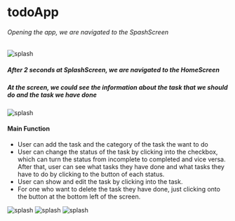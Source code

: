 # todoApp

###### Opening the app, we are navigated to the SpashScreen

![splash](https://github.com/KienHaVan/todoapp/blob/master/src/assets/ImageMarkdown/splash.png)

##### After 2 seconds at SplashScreen, we are navigated to the HomeScreen

##### At the screen, we could see the information about the task that we should do and the task we have done

![splash](https://github.com/KienHaVan/todoapp/blob/master/src/assets/ImageMarkdown/home.png)

#### Main Function

- User can add the task and the category of the task the want to do
- User can change the status of the task by clicking into the checkbox, which can turn the status from incomplete to completed and vice versa. After that, user can see what tasks they have done and what tasks they have to do by clicking to the button of each status.
- User can show and edit the task by clicking into the task.
- For one who want to delete the task they have done, just clicking onto the button at the bottom left of the screen.

![splash](https://github.com/KienHaVan/todoapp/blob/master/src/assets/ImageMarkdown/createTask.png)
![splash](https://github.com/KienHaVan/todoapp/blob/master/src/assets/ImageMarkdown/categoryChoose.png)
![splash](https://github.com/KienHaVan/todoapp/blob/master/src/assets/ImageMarkdown/editTask.png)
